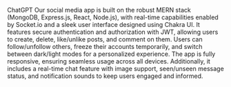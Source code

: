 
ChatGPT
Our social media app is built on the robust MERN stack (MongoDB, Express.js, React, Node.js), with real-time capabilities enabled by Socket.io and a sleek user interface designed using Chakra UI. It features secure authentication and authorization with JWT, allowing users to create, delete, like/unlike posts, and comment on them. Users can follow/unfollow others, freeze their accounts temporarily, and switch between dark/light modes for a personalized experience. The app is fully responsive, ensuring seamless usage across all devices. Additionally, it includes a real-time chat feature with image support, seen/unseen message status, and notification sounds to keep users engaged and informed.
